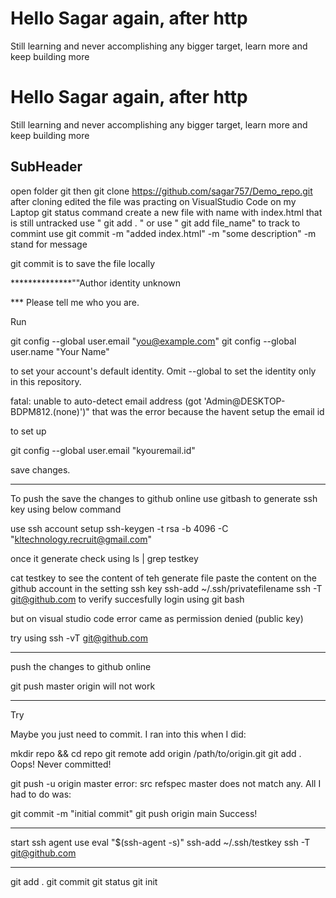 # Hello Sagar again, after http
Still learning and never accomplishing any bigger target,
learn more and keep building more
# Hello Sagar again, after http
Still learning and never accomplishing any bigger target,
learn more and keep building more


## SubHeader
open folder git 
then git clone https://github.com/sagar757/Demo_repo.git
after cloning edited the file
was practing on VisualStudio Code on my Laptop
git status command
create a new  file with name with index.html
that is still untracked
use " git add . " or use " git add file_name" to track
to commint 
use git commit -m "added index.html" -m "some description"
-m stand for message

git commit is to save the file locally 

**************""Author identity unknown

*** Please tell me who you are.

Run

  git config --global user.email "you@example.com"
  git config --global user.name "Your Name"

to set your account's default identity.
Omit --global to set the identity only in this repository.

fatal: unable to auto-detect email address (got 'Admin@DESKTOP-BDPM812.(none)')"
that was the error because the havent setup the email id

to set up

git config --global user.email "kyouremail.id"

save changes.

***********************************************************************************************************
To push the save the changes to github online use gitbash to generate ssh key using below command

use ssh account setup
ssh-keygen -t rsa -b 4096 -C "kltechnology.recruit@gmail.com"

once it generate check using ls | grep testkey

cat testkey to see the content of teh generate file
paste the content on the github account in the setting ssh key
ssh-add ~/.ssh/privatefilename
ssh -T git@github.com to verify succesfully login using git bash 

but on visual studio code error came as permission denied (public key)

try using ssh -vT git@github.com


**************************************************************************




 push the changes to github online

git push master origin
will not work


*************************************************


Try 

Maybe you just need to commit. I ran into this when I did:

mkdir repo && cd repo
git remote add origin /path/to/origin.git
git add .
Oops! Never committed!

git push -u origin master
error: src refspec master does not match any.
All I had to do was:

git commit -m "initial commit"
git push origin main
Success!
*********************************************************
start ssh agent use 
eval "$(ssh-agent -s)"
ssh-add ~/.ssh/testkey
ssh -T git@github.com
**********************************************************
git add .
git commit
git status
git init



